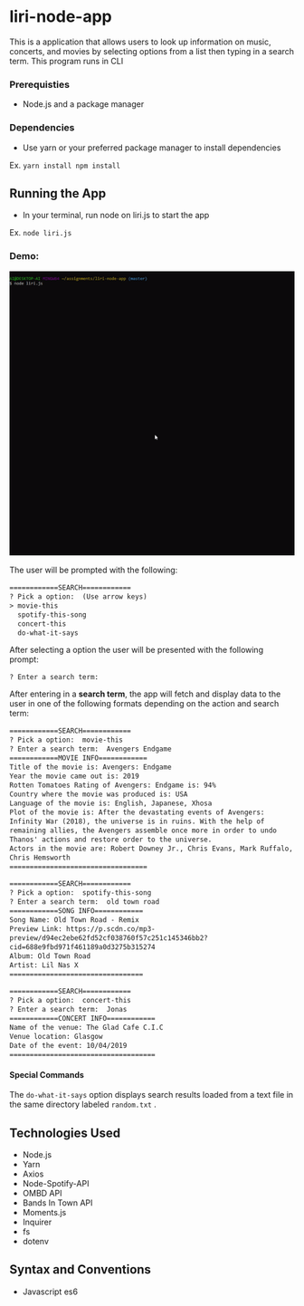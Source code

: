 # liri-node-app

This is a application that allows users to look up information on music, concerts, and movies by selecting options from a list then typing in a search term. This program runs in CLI

### Prerequisties
- Node.js and a package manager

### Dependencies
- Use yarn or your preferred package manager to install dependencies

Ex.
``
yarn install
npm install
``

## Running the App
- In your terminal, run node on liri.js to start the app

Ex.
``
node liri.js
``

### Demo: 

![Demo](https://github.com/dhuan008/liri-node-app/blob/master/img/liri-demo.gif)

The user will be prompted with the following:

```
============SEARCH============
? Pick a option:  (Use arrow keys)
> movie-this
  spotify-this-song
  concert-this
  do-what-it-says

```

After selecting a option the user will be presented with the following prompt:

```
? Enter a search term:
```

After entering in a **search term**, the app will fetch and display data to the user in one of the following formats depending on the action and search term:

```
============SEARCH============
? Pick a option:  movie-this
? Enter a search term:  Avengers Endgame
============MOVIE INFO============
Title of the movie is: Avengers: Endgame
Year the movie came out is: 2019
Rotten Tomatoes Rating of Avengers: Endgame is: 94%
Country where the movie was produced is: USA
Language of the movie is: English, Japanese, Xhosa
Plot of the movie is: After the devastating events of Avengers: Infinity War (2018), the universe is in ruins. With the help of remaining allies, the Avengers assemble once more in order to undo Thanos' actions and restore order to the universe.
Actors in the movie are: Robert Downey Jr., Chris Evans, Mark Ruffalo, Chris Hemsworth
==================================
```
```
============SEARCH============
? Pick a option:  spotify-this-song
? Enter a search term:  old town road
============SONG INFO============
Song Name: Old Town Road - Remix
Preview Link: https://p.scdn.co/mp3-preview/d94ec2ebe62fd52cf038760f57c251c145346bb2?cid=688e9fbd971f461189a0d3275b315274
Album: Old Town Road
Artist: Lil Nas X
=================================
```
```
============SEARCH============
? Pick a option:  concert-this
? Enter a search term:  Jonas
============CONCERT INFO============
Name of the venue: The Glad Cafe C.I.C
Venue location: Glasgow
Date of the event: 10/04/2019
====================================
```

#### Special Commands
The `do-what-it-says` option displays search results loaded from a text file in the same directory labeled `random.txt` .

## Technologies Used
- Node.js
- Yarn
- Axios
- Node-Spotify-API
- OMBD API
- Bands In Town API
- Moments.js
- Inquirer
- fs
- dotenv

## Syntax and Conventions
- Javascript es6